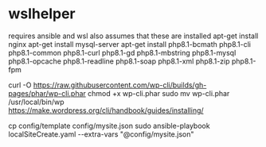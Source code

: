 # wslhelper
requires ansible and wsl
also assumes that these are installed
apt-get install nginx
apt-get install mysql-server
apt-get install php8.1-bcmath php8.1-cli php8.1-common php8.1-curl php8.1-gd php8.1-mbstring php8.1-mysql php8.1-opcache php8.1-readline php8.1-soap php8.1-xml php8.1-zip php8.1-fpm

curl -O https://raw.githubusercontent.com/wp-cli/builds/gh-pages/phar/wp-cli.phar
chmod +x wp-cli.phar
sudo mv wp-cli.phar /usr/local/bin/wp
https://make.wordpress.org/cli/handbook/guides/installing/


cp config/template config/mysite.json
sudo ansible-playbook localSiteCreate.yaml --extra-vars "@config/mysite.json"